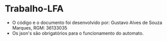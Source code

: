 # Trabalho-LFA
- O código e o documento foi desenvolvido por: Gustavo Alves de Souza Marques, RGM: 36133035 
- Os json's são obrigatórios para o funcionamento do automato.
